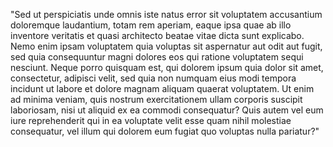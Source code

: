 "Sed ut perspiciatis unde omnis iste natus error sit voluptatem accusantium doloremque 
laudantium, totam rem aperiam, eaque ipsa quae ab illo inventore veritatis et quasi 
architecto beatae vitae dicta sunt explicabo. Nemo enim ipsam voluptatem quia voluptas 
sit aspernatur aut odit aut fugit, sed quia consequuntur magni dolores eos qui ratione 
voluptatem sequi nesciunt. Neque porro quisquam est, qui dolorem ipsum quia dolor sit 
amet, consectetur, adipisci velit, sed quia non numquam eius modi tempora incidunt ut 
labore et dolore magnam aliquam quaerat voluptatem. Ut enim ad minima veniam, quis 
nostrum exercitationem ullam corporis suscipit laboriosam, nisi ut aliquid ex ea 
commodi consequatur? Quis autem vel eum iure reprehenderit qui in ea voluptate velit esse quam 
nihil molestiae consequatur, vel illum qui dolorem eum fugiat quo voluptas nulla pariatur?"
